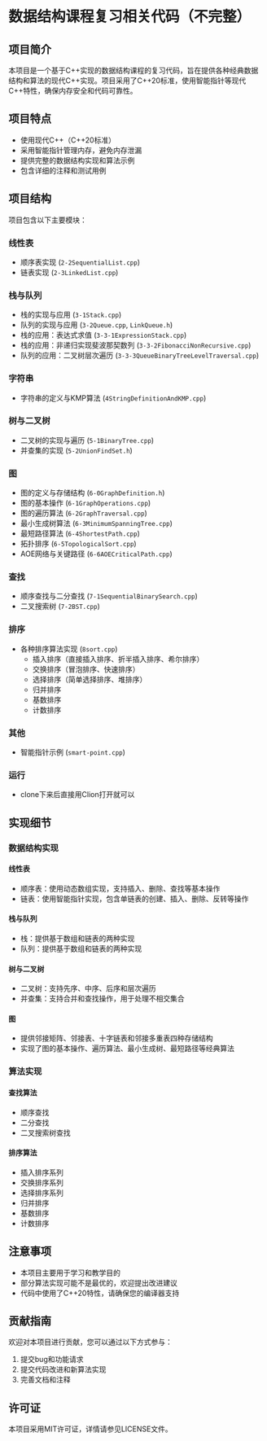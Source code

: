# 数据结构课程复习相关代码（不完整）

## 项目简介

本项目是一个基于C++实现的数据结构课程的复习代码，旨在提供各种经典数据结构和算法的现代C++实现。项目采用了C++20标准，使用智能指针等现代C++特性，确保内存安全和代码可靠性。

## 项目特点

- 使用现代C++（C++20标准）
- 采用智能指针管理内存，避免内存泄漏
- 提供完整的数据结构实现和算法示例
- 包含详细的注释和测试用例

## 项目结构

项目包含以下主要模块：

### 线性表

- 顺序表实现 (`2-2SequentialList.cpp`)
- 链表实现 (`2-3LinkedList.cpp`)

### 栈与队列

- 栈的实现与应用 (`3-1Stack.cpp`)
- 队列的实现与应用 (`3-2Queue.cpp`, `LinkQueue.h`)
- 栈的应用：表达式求值 (`3-3-1ExpressionStack.cpp`)
- 栈的应用：非递归实现斐波那契数列 (`3-3-2FibonacciNonRecursive.cpp`)
- 队列的应用：二叉树层次遍历 (`3-3-3QueueBinaryTreeLevelTraversal.cpp`)

### 字符串

- 字符串的定义与KMP算法 (`4StringDefinitionAndKMP.cpp`)

### 树与二叉树

- 二叉树的实现与遍历 (`5-1BinaryTree.cpp`)
- 并查集的实现 (`5-2UnionFindSet.h`)

### 图

- 图的定义与存储结构 (`6-0GraphDefinition.h`)
- 图的基本操作 (`6-1GraphOperations.cpp`)
- 图的遍历算法 (`6-2GraphTraversal.cpp`)
- 最小生成树算法 (`6-3MinimumSpanningTree.cpp`)
- 最短路径算法 (`6-4ShortestPath.cpp`)
- 拓扑排序 (`6-5TopologicalSort.cpp`)
- AOE网络与关键路径 (`6-6AOECriticalPath.cpp`)

### 查找

- 顺序查找与二分查找 (`7-1SequentialBinarySearch.cpp`)
- 二叉搜索树 (`7-2BST.cpp`)

### 排序

- 各种排序算法实现 (`8sort.cpp`)
    - 插入排序（直接插入排序、折半插入排序、希尔排序）
    - 交换排序（冒泡排序、快速排序）
    - 选择排序（简单选择排序、堆排序）
    - 归并排序
    - 基数排序
    - 计数排序

### 其他

- 智能指针示例 (`smart-point.cpp`)

### 运行

- clone下来后直接用Clion打开就可以

## 实现细节

### 数据结构实现

#### 线性表

- 顺序表：使用动态数组实现，支持插入、删除、查找等基本操作
- 链表：使用智能指针实现，包含单链表的创建、插入、删除、反转等操作

#### 栈与队列

- 栈：提供基于数组和链表的两种实现
- 队列：提供基于数组和链表的两种实现

#### 树与二叉树

- 二叉树：支持先序、中序、后序和层次遍历
- 并查集：支持合并和查找操作，用于处理不相交集合

#### 图

- 提供邻接矩阵、邻接表、十字链表和邻接多重表四种存储结构
- 实现了图的基本操作、遍历算法、最小生成树、最短路径等经典算法

### 算法实现

#### 查找算法

- 顺序查找
- 二分查找
- 二叉搜索树查找

#### 排序算法

- 插入排序系列
- 交换排序系列
- 选择排序系列
- 归并排序
- 基数排序
- 计数排序

## 注意事项

- 本项目主要用于学习和教学目的
- 部分算法实现可能不是最优的，欢迎提出改进建议
- 代码中使用了C++20特性，请确保您的编译器支持

## 贡献指南

欢迎对本项目进行贡献，您可以通过以下方式参与：

1. 提交bug和功能请求
2. 提交代码改进和新算法实现
3. 完善文档和注释

## 许可证

本项目采用MIT许可证，详情请参见LICENSE文件。
